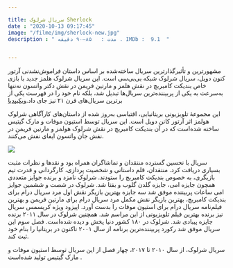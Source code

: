 ```yaml
---

title: سریال شرلوک Sherlock 
date : "2020-10-13 09:17:45"
image: "/filme/img/sherlock-new.jpg"
description : " مدت :	۸۵–۹۰ دقیقه . IMDb :  9.1  "


---
```

مشهورترین و تأثیرگذارترین سریال ساخته‌شده بر اساس داستان فراموش‌نشدنی آرتور کنون دویل، سریال شرلوک شبکه بی‌بی‌سی است. این سریال شرلوک هلمز جدید با بازی خاص بندیکت کامبربچ در نقش هلمز و مارتین فریمن در نقش دکتر واتسون نه‌تنها به‌سرعت به یکی از پربیننده‌ترین سریال‌ها تبدیل شد، بلکه نام خود را در فهرست یکی از برترین سریال‌های قرن ۲۱ نیز جای داد.[ویکیپدیا](https://fa.wikipedia.org/wiki/%D8%B4%D8%B1%D9%84%D9%88%DA%A9_(%D9%85%D8%AC%D9%85%D9%88%D8%B9%D9%87_%D8%AA%D9%84%D9%88%DB%8C%D8%B2%DB%8C%D9%88%D9%86%DB%8C))

این مجموعهٔ تلویزیونی بریتانیایی، اقتباسی به‌روز شده از داستان‌های کارآگاهی شرلوک هولمز اثر آرتور کانن دویل است. این سریال توسط استیون موفات و مارک گیتیس      ساخته شده‌است که در آن بندیکت کامبربچ در نقش شرلوک هولمز و مارتین فریمن در نقش جان واتسون ایفای نقش می‌کنند.

![](/filme/img/sherlok.jpg)

سریال با تحسین گسترده منتقدان و تماشاگران همراه بود و نقدها و نظرات مثبت بسیاری دریافت کرد. منتقدان، قلم داستانی و شخصیت پردازی، کارگردانی و قدرت تیم بازیگری، به خصوص بندیکت کامبربچ را ستودند. شرلوک نامزد و برنده جوایز متعددی همچون جایزه امی، جایزه گلدن گلوب و بفتا شد. شرلوک در شصت و ششمین جوایز امی ساعات پربیننده موفق شد سه جایزه بهترین بازیگر نقش اول مرد سریال درام برای بندیکت کامبربچ، بهترین بازیگر نقش مکمل مرد سریال درام برای مارتین فریمن و بهترین فیلم‌نامه سریال درام برای استیون موفات را بدست آورد. اپیزود ویژه کریسمس سریال نیز برنده بهترین فیلم تلویزیونی از این مراسم شد. همچنین شرلوک در سال ۲۰۱۱ برنده جایزه پیبادی شد. شرلوک در ۱۸۰ کشور دنیا پخش و دیده شده‌است. فصل سوم این سریال موفق شد رکورد پربیننده‌ترین برنامه از سال ۲۰۰۱ تاکنون در بریتانیا را بنام خود ثبت کند.

سریال شرلوک، از سال ۲۰۱۰ تا ۲۰۱۷، چهار فصل از این  سریال توسط استیون موفات و مارک گیتیس تولید شده‌است .
